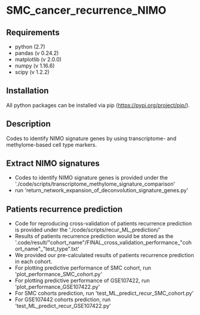 # SMC_cancer_recurrence_NIMO
## Requirements
- python (2.7)
- pandas (v 0.24.2)
- matplotlib (v 2.0.0)
- numpy (v 1.16.6)
- scipy (v 1.2.2)

## Installation
All python packages can be installed via pip (https://pypi.org/project/pip/).

## Description
Codes to identify NIMO signature genes by using transcriptome- and methylome-based cell type markers.

## Extract NIMO signatures
- Codes to identify NIMO signature genes is provided under the './code/scripts/transcriptome_methylome_signature_comparison'
- run 'return_network_expansion_of_deconvolution_signature_genes.py'

## Patients recurrence prediction
- Code for reproducing cross-validation of patients recurrence prediction is provided under the './code/scripts/recur_ML_prediction/'
- Results of patients recurrence prediction would be stored as the '.code/result/"cohort_name"/FINAL_cross_validation_performance_"cohort_name"_"test_type".txt'
- We provided our pre-calculated results of patients recurrence prediction in each cohort.
- For plotting predictive performance of SMC cohort, run 'plot_performance_SMC_cohort.py'
- For plotting predictive performance of GSE107422, run 'plot_performance_GSE107422.py'
- For SMC cohorts prediction, run 'test_ML_predict_recur_SMC_cohort.py'
- For GSE107442 cohorts prediction, run 'test_ML_predict_recur_GSE107422.py'
